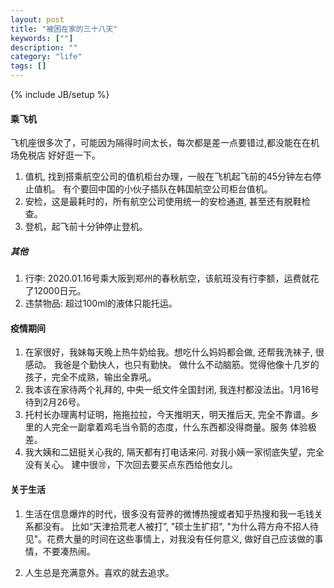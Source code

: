 ```yaml
---
layout: post
title: "被困在家的三十八天"
keywords: [""]
description: ""
category: "life"
tags: []
---
```

{% include JB/setup %}

#### 乘飞机
飞机座很多次了，可能因为隔得时间太长，每次都是差一点要错过,都没能在在机场免税店
好好逛一下。
1. 值机, 找到搭乘航空公司的值机柜台办理，一般在飞机起飞前的45分钟左右停止值机。
有个要回中国的小伙子插队在韩国航空公司柜台值机。
2. 安检，这是最耗时的，所有航空公司使用统一的安检通道, 甚至还有脱鞋检查。
3. 登机，起飞前十分钟停止登机。

##### 其他
1. 行李: 2020.01.16号乘大阪到郑州的春秋航空，该航班没有行李额，运费就花了12000日元。
2. 违禁物品: 超过100ml的液体只能托运。


#### 疫情期间
1. 在家很好，我妹每天晚上热牛奶给我。想吃什么妈妈都会做, 还帮我洗袜子, 很感动。
   我爸是个勤快人，也只有勤快。
   做什么不动脑筋。觉得他像十几岁的孩子，完全不成熟，输出全靠吼。
2. 我本该在家待两个礼拜的, 中央一纸文件全国封闭,
   我连村都没法出。1月16号待到2月26号。
3. 托村长办理离村证明，拖拖拉拉，今天推明天，明天推后天,
   完全不靠谱。乡里的人完全一副拿着鸡毛当令箭的态度，什么东西都没得商量。服务
   体验极差。
4. 我大姨和二妞挺关心我的, 隔天都有打电话来问.
   对我小姨一家彻底失望，完全没有关心。
   建中很🉑️，下次回去要买点东西给他女儿。

#### 关于生活
1. 生活在信息爆炸的时代，很多没有营养的微博热搜或者知乎热搜和我一毛钱关系都没有。
 比如“天津拾荒老人被打”, "硕士生扩招",
 "为什么蒋方舟不招人待见"。花费大量的时间在这些事情上，对我没有任何意义,
 做好自己应该做的事情，不要凑热闹。

2. 人生总是充满意外。喜欢的就去追求。











